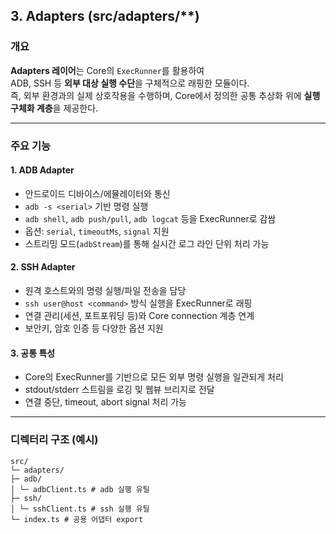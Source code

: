 ## 3. Adapters (src/adapters/\*\*)

### 개요

**Adapters 레이어**는 Core의 `ExecRunner`를 활용하여  
ADB, SSH 등 **외부 대상 실행 수단**을 구체적으로 래핑한 모듈이다.  
즉, 외부 환경과의 실제 상호작용을 수행하며, Core에서 정의한 공통 추상화 위에 **실행 구체화 계층**을 제공한다.

---

### 주요 기능

#### 1. ADB Adapter

- 안드로이드 디바이스/에뮬레이터와 통신
- `adb -s <serial>` 기반 명령 실행
- `adb shell`, `adb push/pull`, `adb logcat` 등을 ExecRunner로 감쌈
- 옵션: `serial`, `timeoutMs`, `signal` 지원
- 스트리밍 모드(`adbStream`)를 통해 실시간 로그 라인 단위 처리 가능

#### 2. SSH Adapter

- 원격 호스트와의 명령 실행/파일 전송을 담당
- `ssh user@host <command>` 방식 실행을 ExecRunner로 래핑
- 연결 관리(세션, 포트포워딩 등)와 Core connection 계층 연계
- 보안키, 암호 인증 등 다양한 옵션 지원

#### 3. 공통 특성

- Core의 ExecRunner를 기반으로 모든 외부 명령 실행을 일관되게 처리
- stdout/stderr 스트림을 로깅 및 웹뷰 브리지로 전달
- 연결 중단, timeout, abort signal 처리 가능

---

### 디렉터리 구조 (예시)

```
src/
└─ adapters/
├─ adb/
│ └─ adbClient.ts # adb 실행 유틸
├─ ssh/
│ └─ sshClient.ts # ssh 실행 유틸
└─ index.ts # 공용 어댑터 export
```

